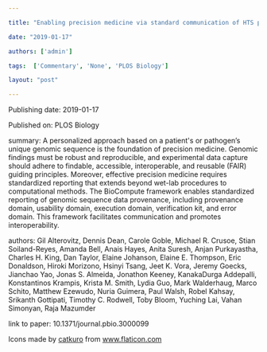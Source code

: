 ---
title: "Enabling precision medicine via standard communication of HTS provenance, analysis, and results"
date: "2019-01-17"
authors: ['admin']
tags:  ['Commentary', 'None', 'PLOS Biology']
layout: "post"
---
Publishing date: 2019-01-17

Published on: PLOS Biology

summary: A personalized approach based on a patient's or pathogen’s unique genomic sequence is the foundation of precision medicine. Genomic findings must be robust and reproducible, and experimental data capture should adhere to findable, accessible, interoperable, and reusable (FAIR) guiding principles. Moreover, effective precision medicine requires standardized reporting that extends beyond wet-lab procedures to computational methods. The BioCompute framework enables standardized reporting of genomic sequence data provenance, including provenance domain, usability domain, execution domain, verification kit, and error domain. This framework facilitates communication and promotes interoperability.

authors: Gil Alterovitz, Dennis Dean, Carole Goble, Michael R. Crusoe, Stian Soiland-Reyes, Amanda Bell, Anais Hayes, Anita Suresh, Anjan Purkayastha, Charles H. King, Dan Taylor, Elaine Johanson, Elaine E. Thompson, Eric Donaldson, Hiroki Morizono, Hsinyi Tsang, Jeet K. Vora, Jeremy Goecks, Jianchao Yao, Jonas S. Almeida, Jonathon Keeney, KanakaDurga Addepalli, Konstantinos Krampis, Krista M. Smith, Lydia Guo, Mark Walderhaug, Marco Schito, Matthew Ezewudo, Nuria Guimera, Paul Walsh, Robel Kahsay, Srikanth Gottipati, Timothy C. Rodwell, Toby Bloom, Yuching Lai, Vahan Simonyan, Raja Mazumder

link to paper: 10.1371/journal.pbio.3000099

Icons made by <a href="https://www.flaticon.com/free-icon/bookshelves_3576884" title="catkuro">catkuro</a> from <a href="https://www.flaticon.com/" title="Flaticon"> www.flaticon.com</a>